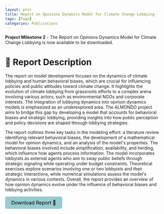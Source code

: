 ```yaml
---
layout: post
title: Report on Opinions Dynamics Model for Climate Change Lobbying
tags: [Page]
categories: Publications
---
```


**Project Milestone 2** - The Report on Opinions Dynamics Model for Climate Change Lobbying is now available to be downloaded.
 



# 📃 Report Description 

The report on model development focuses on the dynamics of climate lobbying and human behavioral biases, which are crucial for influencing policies and public attitudes toward climate change. It highlights the evolution of climate lobbying from grassroots efforts to a complex arena involving various actors, such as environmental NGOs and corporate interests. The integration of lobbying dynamics into opinion dynamics models is emphasized as an underexplored area. The ALMONDO project aims to bridge this gap by developing a model that accounts for behavioral biases and strategic lobbying, providing insights into how public perception and policy decisions are shaped through lobbying strategies.

The report outlines three key tasks in the modeling effort: a literature review identifying relevant behavioral biases, the development of a mathematical model for opinion dynamics, and an analysis of the model's properties. The behavioral biases involved include simplification, availability, and herding, which influence how agents process information. The model incorporates lobbyists as external agents who aim to sway public beliefs through strategic signaling while operating under budget constraints. Theoretical exercises explore scenarios involving one or two lobbyists and their strategic interactions, while numerical simulations assess the model's dynamics in various contexts. Overall, the report provides an overview of how opinion dynamics evolve under the influence of behavioral biases and lobbying activities.

<a href="/assets/documents/Report2_Model.pdf" download style="display: inline-block; padding: 10px 20px; background-color: #98cbcf; color: black; text-decoration: none; border-radius: 5px; font-size: 16px; text-align: center;">Download Report 📃</a>



